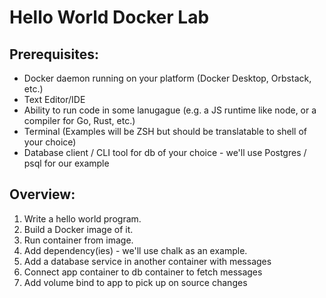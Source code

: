 # Hello World Docker Lab

## Prerequisites:
- Docker daemon running on your platform (Docker Desktop, Orbstack, etc.)
- Text Editor/IDE
- Ability to run code in some lanugague (e.g. a JS runtime like node, or a compiler for Go, Rust, etc.)
- Terminal (Examples will be ZSH but should be translatable to shell of your choice)
- Database client / CLI tool for db of your choice - we'll use Postgres / psql for our example

## Overview:
1. Write a hello world program.
2. Build a Docker image of it.
3. Run container from image. 
4. Add dependency(ies) - we'll use chalk as an example. 
5. Add a database service in another container with messages
6. Connect app container to db container to fetch messages
7. Add volume bind to app to pick up on source changes

